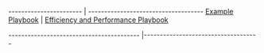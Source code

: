  

-----------------------                  | ------------------------------------
[Example Playbook](example-playbook.md)  |  [Efficiency and Performance Playbook](Efficiency-and-Performance-playbook.md)

----------------------------------------- |------------------------------------